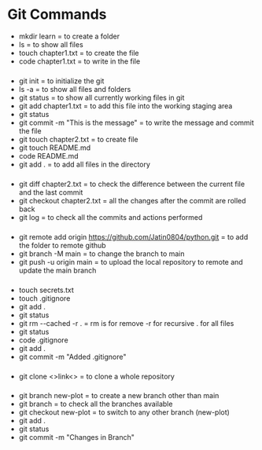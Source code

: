 # Git Commands

- mkdir learn = to create a folder
- ls = to show all files
- touch chapter1.txt = to create the file
- code chapter1.txt = to write in the file

###
- git init = to initialize the git 
- ls -a = to show all files and folders
- git status = to show all currently working files in git 
- git add chapter1.txt = to add this file into the working staging area
- git status
- git commit -m "This is the message" = to write the message and commit the file
- git touch chapter2.txt = to create file
- git touch README.md 
- code README.md
- git add . = to add all files in the directory

###
- git diff chapter2.txt = to check the difference between the current file and the last commit
- git checkout chapter2.txt = all the changes after the commit are rolled back
- git log = to check all the commits and actions performed

###
- git remote add origin https://github.com/Jatin0804/python.git = to add the folder to remote github
- git branch -M main = to change the branch to main
- git push -u origin main = to upload the local repository to remote and update the main branch

###
- touch secrets.txt
- touch .gitignore
- git add .
- git status
- git rm --cached -r . = rm is for remove
-r for recursive
. for all files
- git status
- code .gitignore
- git add .
- git commit -m "Added .gitignore"

###
- git clone <>link<> = to clone a whole repository

###
- git branch new-plot = to create a new branch other than main
- git branch =  to check all the branches available
- git checkout new-plot = to switch to any other branch (new-plot)
- git add .
- git status
- git commit -m "Changes in Branch"
